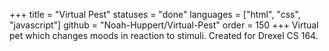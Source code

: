 +++
title = "Virtual Pest"
statuses = "done"
languages = ["html", "css", "javascript"]
github = "Noah-Huppert/Virtual-Pest"
order = 150
+++
Virtual pet which changes moods in reaction to stimuli. Created for Drexel CS 
164.

